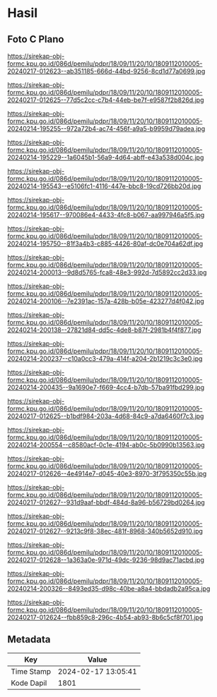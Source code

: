 # Hasil

## Foto C Plano

https://sirekap-obj-formc.kpu.go.id/086d/pemilu/pdpr/18/09/11/20/10/1809112010005-20240217-012623--ab351185-666d-44bd-9256-8cd1d77a0699.jpg

https://sirekap-obj-formc.kpu.go.id/086d/pemilu/pdpr/18/09/11/20/10/1809112010005-20240217-012625--77d5c2cc-c7b4-44eb-be7f-e9587f2b826d.jpg

https://sirekap-obj-formc.kpu.go.id/086d/pemilu/pdpr/18/09/11/20/10/1809112010005-20240214-195255--972a72b4-ac74-456f-a9a5-b9959d79adea.jpg

https://sirekap-obj-formc.kpu.go.id/086d/pemilu/pdpr/18/09/11/20/10/1809112010005-20240214-195229--1a6045b1-56a9-4d64-abff-e43a538d004c.jpg

https://sirekap-obj-formc.kpu.go.id/086d/pemilu/pdpr/18/09/11/20/10/1809112010005-20240214-195543--e5106fc1-4116-447e-bbc8-19cd726bb20d.jpg

https://sirekap-obj-formc.kpu.go.id/086d/pemilu/pdpr/18/09/11/20/10/1809112010005-20240214-195617--970086e4-4433-4fc8-b067-aa997946a5f5.jpg

https://sirekap-obj-formc.kpu.go.id/086d/pemilu/pdpr/18/09/11/20/10/1809112010005-20240214-195750--81f3a4b3-c885-4426-80af-dc0e704a62df.jpg

https://sirekap-obj-formc.kpu.go.id/086d/pemilu/pdpr/18/09/11/20/10/1809112010005-20240214-200013--9d8d5765-fca8-48e3-992d-7d5892cc2d33.jpg

https://sirekap-obj-formc.kpu.go.id/086d/pemilu/pdpr/18/09/11/20/10/1809112010005-20240214-200106--7e2391ac-157a-428b-b05e-423277d4f042.jpg

https://sirekap-obj-formc.kpu.go.id/086d/pemilu/pdpr/18/09/11/20/10/1809112010005-20240214-200138--27821d84-dd5c-4de8-b87f-2981b4f4f877.jpg

https://sirekap-obj-formc.kpu.go.id/086d/pemilu/pdpr/18/09/11/20/10/1809112010005-20240214-200237--c10a0cc3-479a-414f-a204-2b1219c3c3e0.jpg

https://sirekap-obj-formc.kpu.go.id/086d/pemilu/pdpr/18/09/11/20/10/1809112010005-20240214-200435--9a1690e7-f669-4cc4-b7db-57ba91fbd299.jpg

https://sirekap-obj-formc.kpu.go.id/086d/pemilu/pdpr/18/09/11/20/10/1809112010005-20240217-012625--b1bdf984-203a-4d68-84c9-a7da6460f7c3.jpg

https://sirekap-obj-formc.kpu.go.id/086d/pemilu/pdpr/18/09/11/20/10/1809112010005-20240214-200554--c8580acf-0c1e-4194-ab0c-5b0990b13563.jpg

https://sirekap-obj-formc.kpu.go.id/086d/pemilu/pdpr/18/09/11/20/10/1809112010005-20240217-012626--4e4914e7-d045-40e3-8970-3f795350c55b.jpg

https://sirekap-obj-formc.kpu.go.id/086d/pemilu/pdpr/18/09/11/20/10/1809112010005-20240217-012627--931d9aaf-bbdf-484d-8a96-b56729bd0264.jpg

https://sirekap-obj-formc.kpu.go.id/086d/pemilu/pdpr/18/09/11/20/10/1809112010005-20240217-012627--9213c9f8-38ec-481f-8968-340b5652d910.jpg

https://sirekap-obj-formc.kpu.go.id/086d/pemilu/pdpr/18/09/11/20/10/1809112010005-20240217-012628--1a363a0e-971d-49dc-9236-98d9ac71acbd.jpg

https://sirekap-obj-formc.kpu.go.id/086d/pemilu/pdpr/18/09/11/20/10/1809112010005-20240214-200326--8493ed35-d98c-40be-a8a4-bbdadb2a95ca.jpg

https://sirekap-obj-formc.kpu.go.id/086d/pemilu/pdpr/18/09/11/20/10/1809112010005-20240217-012624--fbb859c8-296c-4b54-ab93-8b6c5cf8f701.jpg


## Metadata

| Key        | Value               |
| ---------- | ------------------- |
| Time Stamp | 2024-02-17 13:05:41 |
| Kode Dapil | 1801                |



